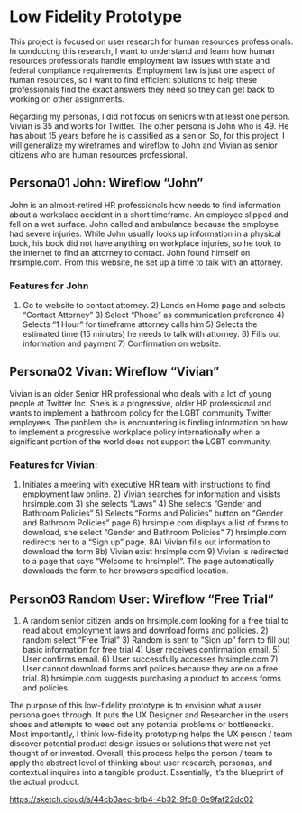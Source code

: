 # Low Fidelity Prototype

This project is focused on user research for human resources professionals.  In conducting this research, I want to understand and learn how human resources professionals handle employment law issues with state and federal compliance requirements.  Employment law is just one aspect of human resources, so I want to find efficient solutions to  help these professionals find the exact answers they need so they can get back to working on other assignments.  
 
Regarding my personas, I did not focus on seniors with at least  one person.  Vivian is 35 and works for Twitter.  The other persona is John who is 49.  He has about 15 years before he is classified as a senior.  So, for this  project, I will generalize my wireframes and wireflow to John and Vivian as senior citizens who are human resources professional.  

## Persona01 John: Wireflow “John”
John is an almost-retired HR professionals how needs to find information about a workplace accident in a short timeframe.  An employee slipped and fell on a wet surface.  John called and ambulance because the employee had  severe injuries.  While John usually looks up information in a physical book, his book did not have  anything on workplace injuries, so he took to the internet to find an attorney to contact.  John found himself on hrsimple.com.  From this website, he set up a time to talk with an attorney. 

### Features for John
1) Go to website to contact attorney. 2) Lands on Home page and selects “Contact Attorney” 3) Select “Phone” as communication preference 4) Selects “1 Hour” for timeframe attorney calls him 5) Selects the estimated time (15 minutes) he needs to talk with attorney. 6) Fills out information and payment 7) Confirmation on website. 

## Persona02 Vivan: Wireflow “Vivian”
Vivian is an older Senior HR professional who deals with a lot of young people at Twitter Inc.  She’s is a progressive, older HR professional and wants to implement a bathroom policy for the LGBT community Twitter  employees.  The problem she  is encountering is finding information on how to implement a progressive workplace policy internationally when a significant portion of the world does not support the LGBT community. 

### Features for Vivian: 
1) Initiates a meeting with executive HR team with instructions to find employment law online.  2) Vivian searches for information and visists hrsimple.com 3) she selects “Laws” 4) She selects “Gender and Bathroom Policies” 5) Selects “Forms and Policies” button on “Gender and Bathroom Policies” page 6) hrsimple.com displays a list of forms to download, she select “Gender and Bathroom Policies” 7) hrsimple.com redirects her to a “Sign up” page.  8A) Vivian fills out information to download the form 8b) Vivian exist hrsimple.com 9) Vivian is redirected to a page that says “Welcome to hrsimple!”.  The page automatically downloads the form to her browsers specified location. 

## Person03 Random User: Wireflow “Free Trial”
1) A random senior citizen lands on hrsimple.com looking for a free trial to read about employment laws and download forms and policies. 2) random select “Free Trial” 3) Random is sent to “Sign up” form to fill out basic information for free trial 4) User receives confirmation email. 5) User confirms email. 6) User successfully accesses hrsimple.com 7) User cannot download forms and polices because they are on a free trial. 8) hrsimple.com suggests purchasing a product to access forms and policies. 

The purpose of this low-fidelity prototype is to envision what a user persona goes through.  It puts the UX Designer and Researcher in the  users shoes and attempts to weed out any potential problems or bottlenecks.  Most  importantly, I think low-fidelity prototyping helps the  UX person / team discover potential product design issues or solutions that were not  yet thought of or invented.  Overall, this process helps the person / team to apply the abstract level of thinking about  user research, personas, and contextual inquires into a tangible product.  Essentially, it’s the blueprint of the actual product.  

https://sketch.cloud/s/44cb3aec-bfb4-4b32-9fc8-0e9faf22dc02
